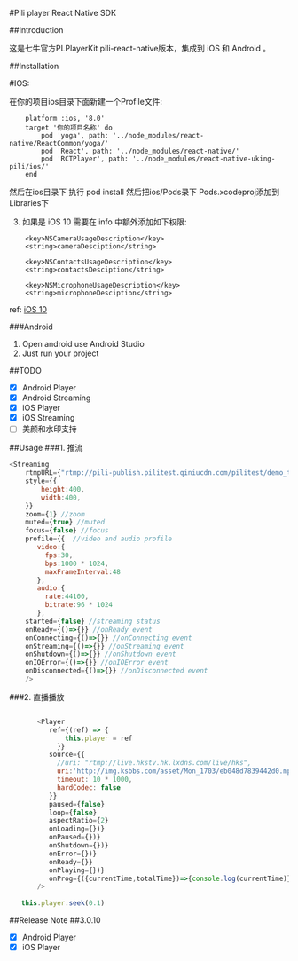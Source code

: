 #Pili player React Native SDK

##Introduction

这是七牛官方PLPlayerKit pili-react-native版本，集成到 iOS 和 Android 。


##Installation

#IOS:

在你的项目ios目录下面新建一个Profile文件:
```
    platform :ios, '8.0'
    target '你的项目名称' do
        pod 'yoga', path: '../node_modules/react-native/ReactCommon/yoga/'    
        pod 'React', path: '../node_modules/react-native/'    
        pod 'RCTPlayer', path: '../node_modules/react-native-uking-pili/ios/'    
    end
```
然后在ios目录下 执行 pod install
然后把ios/Pods录下 Pods.xcodeproj添加到 Libraries下

3. 如果是 iOS 10 需要在 info 中额外添加如下权限:
```
    <key>NSCameraUsageDescription</key>    
    <string>cameraDesciption</string>

    <key>NSContactsUsageDescription</key>    
    <string>contactsDesciption</string>

    <key>NSMicrophoneUsageDescription</key>    
    <string>microphoneDesciption</string>
```    
ref: [iOS 10](http://www.jianshu.com/p/c212cde86877)


###Android
1. Open android use Android Studio
2. Just run your project

##TODO
- [x] Android Player
- [x] Android Streaming
- [x] iOS Player
- [x] iOS Streaming
- [ ] 美颜和水印支持

##Usage
###1. 推流
```javascript
<Streaming
    rtmpURL={"rtmp://pili-publish.pilitest.qiniucdn.com/pilitest/demo_test?key=6eeee8a82246636e"}
    style={{
        height:400,
        width:400,
    }}
    zoom={1} //zoom 
    muted={true} //muted
    focus={false} //focus
    profile={{  //video and audio profile
       video:{
         fps:30,
         bps:1000 * 1024,
         maxFrameInterval:48
       },
       audio:{
         rate:44100,
         bitrate:96 * 1024
       },
    started={false} //streaming status
    onReady={()=>{}} //onReady event
    onConnecting={()=>{}} //onConnecting event
    onStreaming={()=>{}} //onStreaming event
    onShutdown={()=>{}} //onShutdown event
    onIOError={()=>{}} //onIOError event
    onDisconnected={()=>{}} //onDisconnected event
    />
```
###2. 直播播放
```javascript

       <Player
          ref={(ref) => {
              this.player = ref
            }} 
          source={{
            //uri: "rtmp://live.hkstv.hk.lxdns.com/live/hks",
            uri:'http://img.ksbbs.com/asset/Mon_1703/eb048d7839442d0.mp4',
            timeout: 10 * 1000,
            hardCodec: false
          }}
          paused={false}
          loop={false}
          aspectRatio={2}
          onLoading={})}
          onPaused={})}
          onShutdown={})}
          onError={})}
          onReady={}}
          onPlaying={})}
          onProg={({currentTime,totalTime})=>{console.log(currentTime)}}
       />
   
   this.player.seek(0.1)
```
##Release Note
##3.0.10
- [x] Android Player
- [x] iOS Player
